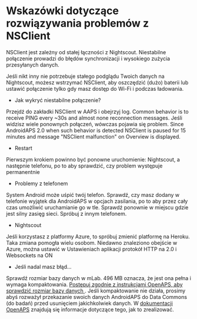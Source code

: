 # Wskazówki dotyczące rozwiązywania problemów z NSClient

NSClient jest zależny od stałej łączności z Nightscout. Niestabilne połączenie prowadzi do błędów synchronizacji i wysokiego zużycia przesyłanych danych.

Jeśli nikt inny nie potrzebuje stałego podglądu Twoich danych na Nightscout, możesz wstrzymać NSClient, aby oszczędzić (dużo) baterii lub ustawić połączenie tylko gdy masz dostęp do Wi-Fi i podczas ładowania.

* Jak wykryć niestabilne połączenie?

Przejdź do zakładki NSClient w AAPS i obejrzyj log. Common behavior is to receive PING every ~30s and almost none reconnection messages. Jeśli widzisz wiele ponownych połączeń, wówczas pojawia się problem. Since AndroidAPS 2.0 when such behavior is detected NSClient is paused for 15 minutes and message "NSClient malfunction" on Overview is displayed.

* Restart

Pierwszym krokiem powinno być ponowne uruchomienie: Nightscout, a następnie telefonu, po to aby sprawdzić, czy problem występuje permanentnie

* Problemy z telefonem

System Android może uśpić twój telefon. Sprawdź, czy masz dodany w telefonie wyjątek dla AndroidAPS w opcjach zasilania, po to aby przez cały czas umożliwić uruchamianie go w tle. Sprawdź ponownie w miejscu gdzie jest silny zasięg sieci. Spróbuj z innym telefonem.

* Nightscout

Jeśli korzystasz z platformy Azure, to spróbuj zmienić platformę na Heroku. Taka zmiana pomogła wielu osobom. Niedawno znaleziono obejście w Azure, można ustawić w Ustawieniach aplikacji protokół HTTP na 2.0 i Websockets na ON

* Jeśli nadal masz błąd...

Sprawdź rozmiar bazy danych w mLab. 496 MB oznacza, że jest ona pełna i wymaga kompaktowania. [ Postępuj zgodnie z instrukcjami OpenAPS, aby sprawdzić rozmiar bazy danych ](https://openaps.readthedocs.io/en/latest/docs/Troubleshooting/Rig-NS-communications-troubleshooting.html#mlab-maintenance). Jeśli kompaktowanie nie działa, prosimy abyś rozważył przekazanie swoich danych AndroidAPS do Data Commons (do badań) przed usunięciem jakichkolwiek danych. W [dokumentacji OpenAPS](https://openaps.readthedocs.io/en/latest/docs/Give%20Back-Pay%20It%20Forward/data-commons-data-donation.html) znajdują się informacje dotyczące tego, jak to zrealizować.